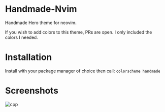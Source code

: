 # Handmade-Nvim

Handmade Hero theme for neovim.

If you wish to add colors to this theme, PRs are open. I only included the colors I needed.

# Installation

Install with your package manager of choice then call:
`colorscheme handmade`

# Screenshots

![cpp](https://i.imgur.com/4755tG8.png)
